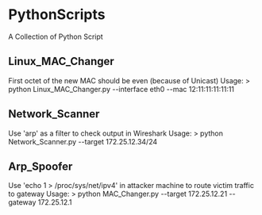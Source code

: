 # PythonScripts
A Collection of Python Script
## Linux_MAC_Changer
First octet of the new MAC should be even (because of Unicast)
Usage: > python Linux_MAC_Changer.py --interface eth0 --mac 12:11:11:11:11:11
## Network_Scanner
Use 'arp' as a filter to check output in Wireshark
Usage: > python Network_Scanner.py --target 172.25.12.34/24
## Arp_Spoofer
Use 'echo 1 > /proc/sys/net/ipv4' in attacker machine to route victim traffic to gateway
Usage: > python MAC_Changer.py --target 172.25.12.21 --gateway 172.25.12.1

